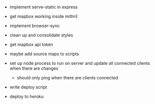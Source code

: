 - implement serve-static in express
- get mapbox working inside mithril
- implement browser-sync
- clean up and consolidate styles

- get mapbox api token
- maybe add source maps to scripts
- set up node process to run on server and update all connected clients when there are changes
  - should only ping when there are clients connected
- write deploy script
- deploy to heroku
